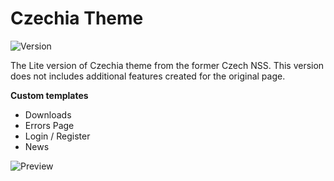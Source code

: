 # Czechia Theme

![Version](https://img.shields.io/badge/Version-2.3.2-blue.svg)

The Lite version of Czechia theme from the former Czech NSS. This version does not includes additional features created for the original page.

**Custom templates**

- Downloads
- Errors Page
- Login / Register
- News

![Preview](screenshot.png)
